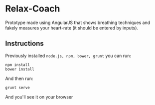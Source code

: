# Relax-Coach

Prototype made using AngularJS that shows breathing techniques and fakely measures your heart-rate (it should be entered by inputs).

## Instructions

Previously installed `node.js, npm, bower, grunt` you can run:

```
npm install
bower install
```

And then run:

```
grunt serve
```

And you'll see it on your browser